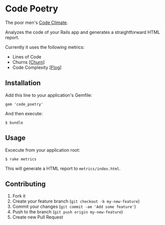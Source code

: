 # Code Poetry

The poor men's [Code Climate][cc].

Analyzes the code of your Rails app and generates a straightforward HTML report.

Currently it uses the following metrics:

* Lines of Code
* Churns [[Churn][ch]]
* Code Complexity [[Flog][fl]]

## Installation

Add this line to your application's Gemfile:

    gem 'code_poetry'

And then execute:

    $ bundle

## Usage

Excecute from your application root:

    $ rake metrics

This will generate a HTML report to ```metrics/index.html```.

## Contributing

1. Fork it
2. Create your feature branch (`git checkout -b my-new-feature`)
3. Commit your changes (`git commit -am 'Add some feature'`)
4. Push to the branch (`git push origin my-new-feature`)
5. Create new Pull Request

[cc]: https://codeclimate.com
[ch]: https://github.com/danmayer/churn
[fl]: https://github.com/seattlerb/flog
